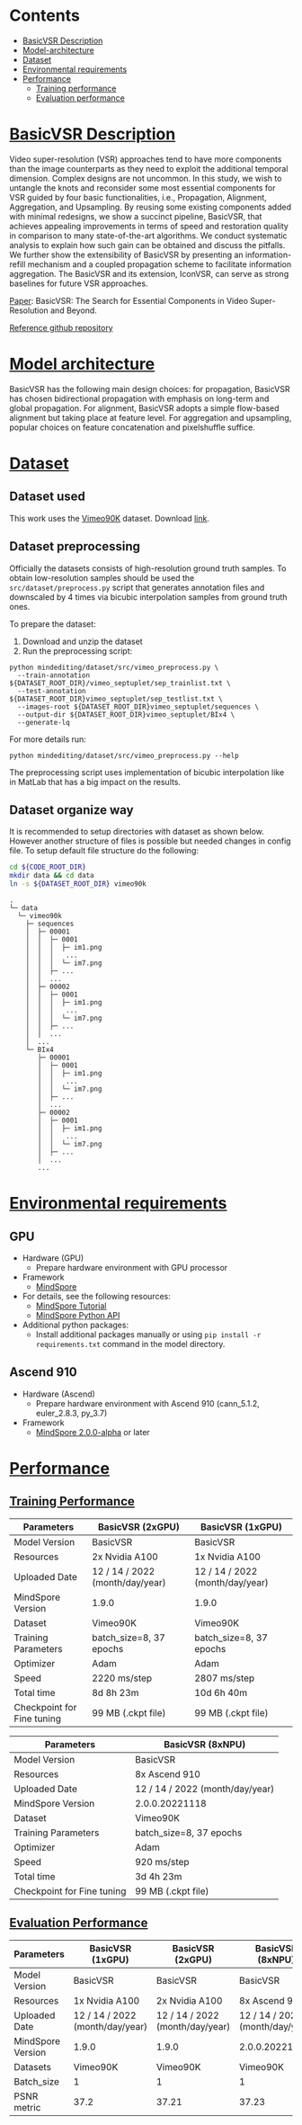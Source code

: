 # Contents

- [BasicVSR Description](#basicvsr-description)
- [Model-architecture](#model-architecture)
- [Dataset](#dataset)
- [Environmental requirements](#environmental-requirements)
- [Performance](#performance)
    - [Training performance](#training-performance)
    - [Evaluation performance](#evaluation-performance)

# [BasicVSR Description](#contents)

Video super-resolution (VSR) approaches tend to have more components than the image counterparts
as they need to exploit the additional temporal dimension. Complex designs are not uncommon.
In this study, we wish to untangle the knots and reconsider some most essential components for
VSR guided by four basic functionalities, i.e., Propagation, Alignment, Aggregation, and Upsampling.
By reusing some existing components added with minimal redesigns, we show a succinct pipeline,
BasicVSR, that achieves appealing improvements in terms of speed and restoration quality in
comparison to many state-of-the-art algorithms. We conduct systematic analysis to explain how such
gain can be obtained and discuss the pitfalls. We further show the extensibility of BasicVSR by
presenting an information-refill mechanism and a coupled propagation scheme to facilitate information
aggregation. The BasicVSR and its extension, IconVSR, can serve as strong baselines for future VSR approaches.

[Paper](https://arxiv.org/abs/2012.02181): BasicVSR: The Search for Essential Components in Video Super-Resolution and
Beyond.

[Reference github repository](https://github.com/open-mmlab/mmediting/blob/master/configs/restorers/basicvsr/README.md)

# [Model architecture](#contents)

BasicVSR has the following main design choices: for propagation, BasicVSR has chosen bidirectional
propagation with emphasis on long-term and global propagation. For alignment,
BasicVSR adopts a simple flow-based alignment but taking place at feature level.
For aggregation and upsampling, popular choices on feature concatenation and pixelshuffle suffice.

# [Dataset](#contents)

## Dataset used

This work uses the [Vimeo90K](http://toflow.csail.mit.edu/) dataset.
Download [link](http://data.csail.mit.edu/tofu/dataset/vimeo_septuplet.zip).

## Dataset preprocessing

Officially the datasets consists of high-resolution ground truth samples.
To obtain low-resolution samples should be used the `src/dataset/preprocess.py`
script that generates annotation files and downscaled by 4 times via bicubic
interpolation samples from ground truth ones.

To prepare the dataset:

1. Download and unzip the dataset
2. Run the preprocessing script:

```commandline
python mindediting/dataset/src/vimeo_preprocess.py \
  --train-annotation ${DATASET_ROOT_DIR}/vimeo_septuplet/sep_trainlist.txt \
  --test-annotation ${DATASET_ROOT_DIR}vimeo_septuplet/sep_testlist.txt \
  --images-root ${DATASET_ROOT_DIR}vimeo_septuplet/sequences \
  --output-dir ${DATASET_ROOT_DIR}vimeo_septuplet/BIx4 \
  --generate-lq
```

For more details run:

```commandline
python mindediting/dataset/src/vimeo_preprocess.py --help
```

The preprocessing script uses implementation of bicubic interpolation like in MatLab that has
a big impact on the results.

## Dataset organize way

It is recommended to setup directories with dataset as shown below. However another structure of files
is possible but needed changes in config file. To setup default file structure do the following:

```bash
cd ${CODE_ROOT_DIR}
mkdir data && cd data
ln -s ${DATASET_ROOT_DIR} vimeo90k
```

```text
.
└─ data
  └─ vimeo90k
    ├─ sequences
    │  ├─ 00001
    │  │  ├─ 0001
    │  │  │  ├─ im1.png
    │  │  │   ...
    │  │  │  └─ im7.png
    │  │  ├─ ...
    │  │  ...
    │  ├─ 00002
    │  │  ├─ 0001
    │  │  │  ├─ im1.png
    │  │  │   ...
    │  │  │  └─ im7.png
    │  │  ├─ ...
    │  │  ...
    │  ...
    └─ BIx4
       ├─ 00001
       │  ├─ 0001
       │  │  ├─ im1.png
       │  │   ...
       │  │  └─ im7.png
       │  ├─ ...
       │  ...
       ├─ 00002
       │  ├─ 0001
       │  │  ├─ im1.png
       │  │   ...
       │  │  └─ im7.png
       │  ├─ ...
       │  ...
       ...
```

# [Environmental requirements](#contents)

## GPU

- Hardware (GPU)
    - Prepare hardware environment with GPU processor
- Framework
    - [MindSpore](https://www.mindspore.cn/install)
- For details, see the following resources:
    - [MindSpore Tutorial](https://www.mindspore.cn/tutorials/zh-CN/master/index.html)
    - [MindSpore Python API](https://www.mindspore.cn/docs/zh-CN/master/index.html)
- Additional python packages:
    - Install additional packages manually or using `pip install -r requirements.txt` command in the model directory.

## Ascend 910

- Hardware (Ascend)
    - Prepare hardware environment with Ascend 910 (cann_5.1.2, euler_2.8.3, py_3.7)
- Framework
    - [MindSpore 2.0.0-alpha](https://www.mindspore.cn/install) or later

# [Performance](#contents)

## [Training Performance](#contents)

| Parameters                 | BasicVSR (2xGPU)                | BasicVSR (1xGPU)                |
|----------------------------|---------------------------------|---------------------------------|
| Model Version              | BasicVSR                        | BasicVSR                        |
| Resources                  | 2x Nvidia A100                  | 1x Nvidia A100                  |
| Uploaded Date              | 12 / 14 / 2022 (month/day/year) | 12 / 14 / 2022 (month/day/year) |
| MindSpore Version          | 1.9.0                           | 1.9.0                           |
| Dataset                    | Vimeo90K                        | Vimeo90K                        |
| Training Parameters        | batch_size=8, 37 epochs         | batch_size=8, 37 epochs         |
| Optimizer                  | Adam                            | Adam                            |
| Speed                      | 2220 ms/step                    | 2807 ms/step                    |
| Total time                 | 8d 8h 23m                       | 10d 6h 40m                      |
| Checkpoint for Fine tuning | 99 MB (.ckpt file)              | 99 MB (.ckpt file)              |

| Parameters                 | BasicVSR (8xNPU)                |
|----------------------------|---------------------------------|
| Model Version              | BasicVSR                        |
| Resources                  | 8x Ascend 910                   |
| Uploaded Date              | 12 / 14 / 2022 (month/day/year) |
| MindSpore Version          | 2.0.0.20221118                  |
| Dataset                    | Vimeo90K                        |
| Training Parameters        | batch_size=8, 37 epochs         |
| Optimizer                  | Adam                            |
| Speed                      | 920 ms/step                     |
| Total time                 | 3d 4h 23m                       |
| Checkpoint for Fine tuning | 99 MB (.ckpt file)              |

## [Evaluation Performance](#contents)

| Parameters        | BasicVSR (1xGPU)                | BasicVSR (2xGPU)                | BasicVSR (8xNPU)                |
|-------------------|---------------------------------|---------------------------------|---------------------------------|
| Model Version     | BasicVSR                        | BasicVSR                        | BasicVSR                        |
| Resources         | 1x Nvidia A100                  | 2x Nvidia A100                  | 8x Ascend 910                   |
| Uploaded Date     | 12 / 14 / 2022 (month/day/year) | 12 / 14 / 2022 (month/day/year) | 12 / 14 / 2022 (month/day/year) |
| MindSpore Version | 1.9.0                           | 1.9.0                           | 2.0.0.20221118                  |
| Datasets          | Vimeo90K                        | Vimeo90K                        | Vimeo90K                        |
| Batch_size        | 1                               | 1                               | 1                               |
| PSNR metric       | 37.2                            | 37.21                           | 37.23                           |

